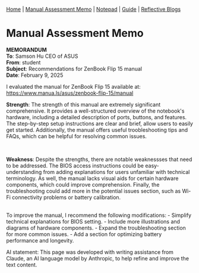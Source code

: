 [Home](index.md) | [Manual Assessment Memo](manual_assessment_memo.md) | [Notepad](notepad.md) | [Guide](soon.md) | [Reflective Blogs](reflective_blogs.md) 

# Manual Assessment Memo

**MEMORANDUM**  
**To**: Samson Hu CEO of ASUS  
**From**: student  
**Subject**: Recommendations for ZenBook Flip 15 manual  
**Date**: February 9, 2025  


I evaluated the manual for ZenBook Flip 15 available at: https://www.manua.ls/asus/zenbook-flip-15/manual
<br>

**Strength**: The strength of this manual are extremely significant comprehensive. It provides a well-structured overview of the notebook's hardware, including a detailed description of ports, buttons, and features. The step-by-step setup instructions are clear and brief, allow users to easily get started. Additionally, the manual offers useful troobleshooting tips and FAQs, which can be helpful for resolving common issues.  

<br>

**Weakness**: Despite the strengths, there are notable weaknessses that need to be addressed. The BIOS access instructions could be easy-understanding from adding explanations for users unfamiliar with technical terminology. As well, the manual lacks visual aids for certain hardware components, which could improve comprehension. Finally, the troubleshooting could add more in the potential issues section, such as Wi-Fi connectivity problems or battery calibration.  

<br>
To improve the manual, I recommend the following modifications:
- Simplify technical explanations for BIOS setting.
- Include more illustrations and diagrams of hardware components.
- Expand the troubleshooting section for more common issues.
- Add a section for optimizing battery performance and longevity.


AI statement: This page was developed with writing assistance from Claude, an AI language model by Anthropic, to help refine and improve the text content.
